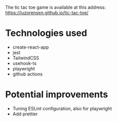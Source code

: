 The tic tac toe game is available at this address: https://juzorensen.github.io/tic-tac-toe/

# Technologies used
- create-react-app
- jest
- TailwindCSS
- usehook-ts
- playwright
- github actions

# Potential improvements
- Tuning ESLint configuration, also for playwright
- Add prettier